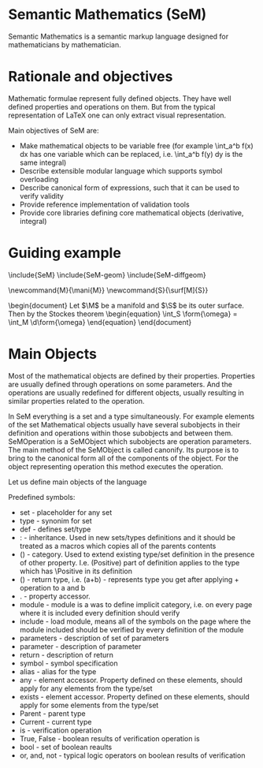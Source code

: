 Semantic Mathematics (SeM)
==============================================
Semantic Mathematics is a semantic markup language designed for mathematicians by mathematician.

# Rationale and objectives

Mathematic formulae represent fully defined objects. They have well defined properties and operations on them. But from the typical representation of LaTeX one can only extract visual representation.

Main objectives of SeM are:
* Make mathematical objects to be variable free (for example \int_a^b f(x) dx has one variable which can be replaced, i.e. \int_a^b f(y) dy is the same integral)
* Describe extensible modular language which supports symbol overloading
* Describe canonical form of expressions, such that it can be used to verify validity
* Provide reference implementation of validation tools
* Provide core libraries defining core mathematical objects (derivative, integral)

# Guiding example

\include{SeM}
\include{SeM-geom}
\include{SeM-diffgeom}

\newcommand{M}{\mani{M}}
\newcommand{S}{\surf[M]{S}}



\begin{document}
Let $\M$ be a manifold and $\S$ be its outer surface. Then by the Stockes theorem
\begin{equation}
\int_S \form{\omega} = \int_M \d\form{\omega} 
\end{equation}
\end{document}

# Main Objects

Most of the mathematical objects are defined by their properties. Properties are usually defined through operations on some parameters. And the operations are usually redefined for different objects, usually resulting in similar properties related to the operation.

In SeM everything is a set and a type simultaneously. For example elements of the set Mathematical objects usually have several subobjects in their definition and operations within those subobjects and between them. SeMOperation is a SeMObject which subobjects are operation parameters. The main method of the SeMObject is called canonify. Its purpose is to bring to the canonical form all of the components of the object. For the object representing operation this method executes the operation.

Let us define main objects of the language

Predefined symbols:
 * set - placeholder for any set
 * type - synonim for set
 * def - defines set/type
 * : - inheritance. Used in new sets/types definitions and it should be treated as a macros which copies all of the parents contents
 * () - category. Used to extend existing type/set definition in the presence of other property. I.e. (Positive) part of definition applies to the type which has \Positive in its definition
 * () - return type, i.e. (a+b) - represents type you get after applying + operation to a and b
 * . - property accessor. 
 * module - module is a was to define implicit category, i.e. on every page where it is included every definition should verify
 * include - load module, means all of the symbols on the page where the module included should be verified by every definition of the module
 * parameters - description of set of parameters
 * parameter - description of parameter
 * return - description of return
 * symbol - symbol specification
 * alias - alias for the type
 * any - element accessor. Property defined on these elements, should apply for any elements from the type/set
 * exists - element accessor. Property defined on these elements, should apply for some elements from the type/set
 * Parent - parent type
 * Current - current type
 * is - verification operation
 * True, False - boolean results of verification operation is
 * bool - set of boolean reaults
 * or, and, not - typical logic operators on boolean results of verification
 


